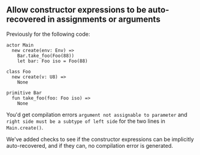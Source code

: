 ## Allow constructor expressions to be auto-recovered in assignments or arguments

Previously for the following code:

```
actor Main
  new create(env: Env) =>
    Bar.take_foo(Foo(88))
    let bar: Foo iso = Foo(88)

class Foo
  new create(v: U8) =>
    None

primitive Bar
  fun take_foo(foo: Foo iso) =>
    None
```

You'd get compilation errors `argument not assignable to parameter` and `right side must be a subtype of left side` for the two lines in `Main.create()`.

We've added checks to see if the constructor expressions can be implicitly auto-recovered, and if they can, no compilation error is generated.

